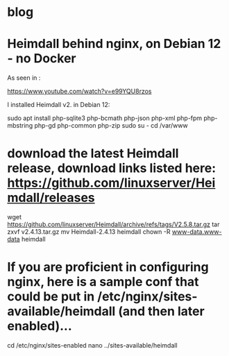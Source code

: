 # blog

# Heimdall behind nginx, on Debian 12 - no Docker
As seen in :

https://www.youtube.com/watch?v=e99YQU8rzos

I installed Heimdall v2. in Debian 12:

sudo apt install php-sqlite3 php-bcmath php-json php-xml php-fpm php-mbstring php-gd php-common php-zip
sudo su -
cd /var/www
# download the latest Heimdall release, download links listed here: https://github.com/linuxserver/Heimdall/releases
wget https://github.com/linuxserver/Heimdall/archive/refs/tags/V2.5.8.tar.gz
tar zxvf v2.4.13.tar.gz
mv Heimdall-2.4.13 heimdall
chown -R www-data.www-data heimdall
# If you are proficient in configuring nginx, here is a sample conf that could be put in /etc/nginx/sites-available/heimdall (and then later enabled)...
cd /etc/nginx/sites-enabled
nano ../sites-available/heimdall
